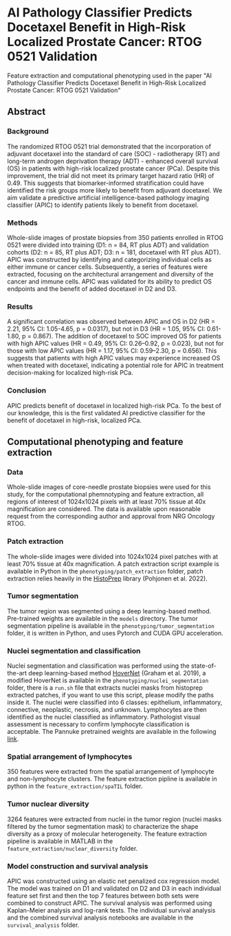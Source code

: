 # AI Pathology Classifier Predicts Docetaxel Benefit in High-Risk Localized Prostate Cancer: RTOG 0521 Validation

Feature extraction and computational phenotyping used in the paper "AI Pathology Classifier Predicts Docetaxel Benefit in High-Risk Localized Prostate Cancer: RTOG 0521 Validation"

## Abstract

### Background

The randomized RTOG 0521 trial demonstrated that the incorporation of adjuvant docetaxel into the standard of care (SOC) - radiotherapy (RT) and long-term androgen deprivation therapy (ADT) - enhanced overall survival (OS) in patients with high-risk localized prostate cancer (PCa). Despite this improvement, the trial did not meet its primary target hazard ratio (HR) of 0.49. This suggests that biomarker-informed stratification could have identified the risk groups more likely to benefit from adjuvant docetaxel. We aim validate a predictive artificial intelligence-based pathology imaging classifier (APIC) to identify patients likely to benefit from docetaxel.

### Methods

Whole-slide images of prostate biopsies from 350 patients enrolled in RTOG 0521 were divided into training (D1: n = 84, RT plus ADT) and validation cohorts (D2: n = 85, RT plus ADT; D3: n = 181, docetaxel with RT plus ADT). APIC was constructed by identifying and categorizing individual cells as either immune or cancer cells. Subsequently, a series of features were extracted, focusing on the architectural arrangement and diversity of the cancer and immune cells. APIC was validated for its ability to predict OS endpoints and the benefit of added docetaxel in D2 and D3.

### Results

A significant correlation was observed between APIC and OS in D2 (HR = 2.21, 95% CI: 1.05-4.65, p = 0.0317), but not in D3 (HR = 1.05, 95% CI: 0.61-1.80, p = 0.867). The addition of docetaxel to SOC improved OS for patients with high APIC values (HR = 0.49, 95% CI: 0.26–0.92, p = 0.023), but not for those with low APIC values (HR = 1.17, 95% CI: 0.59–2.30, p = 0.656). This suggests that patients with high APIC values may experience increased OS when treated with docetaxel, indicating a potential role for APIC in treatment decision-making for localized high-risk PCa.

### Conclusion

APIC predicts benefit of docetaxel in localized high-risk PCa. To the best of our knowledge, this is the first validated AI predictive classifier for the benefit of docetaxel in high-risk, localized PCa.

## Computational phenotyping and feature extraction

### Data

Whole-slide images of core-needle prostate biopsies were used for this study, for the computational phemnotyping and feature extraction, all regions of interest of 1024x1024 pixels with at least 70% tissue at 40x magnification are considered. The data is available upon reasonable request from the corresponding author and approval from NRG Oncology RTOG.

### Patch extraction

The whole-slide images were divided into 1024x1024 pixel patches with at least 70% tissue at 40x magnification. A patch extraction script example is available in Python in the `phenotyping/patch_extraction` folder, patch extraction relies heavily in the [HistoPrep](https://github.com/jopo666/HistoPrep) library (Pohjonen et al. 2022).

### Tumor segmentation

The tumor region was segmented using a deep learning-based method. Pre-trained weights are available in the `models` directory. The tumor segmentation pipeline is available in the `phenotyping/tumor_segmentation` folder, it is written in Python, and uses Pytorch and CUDA GPU acceleration.

### Nuclei segmentation and classification

Nuclei segmentation and classification was performed using the state-of-the-art deep learning-based method [HoverNet](https://github.com/vqdang/hover_net) (Graham et al. 2019), a modified HoverNet is available in the `phenotyping/nuclei_segmentation` folder, there is a `run.sh` file that extracts nuclei masks from histoprep extracted patches, if you want to use this script, please modify the paths inside it. The nuclei were classified into 6 classes: epithelium, inflammatory, connective, neoplastic, necrosis, and unknown. Lymphocytes are then identified as the nuclei classified as inflammatory. Pathologist visual assessment is necessary to confirm lymphocyte classification is acceptable. The Pannuke pretrained weights are available in the following [link](https://drive.google.com/file/d/1SbSArI3KOOWHxRlxnjchO7_MbWzB4lNR/view?usp=sharing).

### Spatial arrangement of lymphocytes

350 features were extracted from the spatial arrangement of lymphocyte and non-lymphocyte clusters. The feature extraction pipline is available in python in the `feature_extraction/spaTIL` folder.

### Tumor nuclear diversity

3264 features were extracted from nuclei in the tumor region (nuclei masks filtered by the tumor segmentation mask) to characterize the shape diversity as a proxy of molecular heterogeneity. The feature extraction pipeline is available in MATLAB in the `feature_extraction/nuclear_diversity` folder.

### Model construction and survival analysis

APIC was constructed using an elastic net penalized cox regression model. The model was trained on D1 and validated on D2 and D3 in each individual feature set first and then the top 7 features between both sets were combined to construct APIC. The survival analysis was performed using Kaplan-Meier analysis and log-rank tests. The individual survival analysis and the combined survival analysis notebooks are available in the `survival_analysis` folder.
